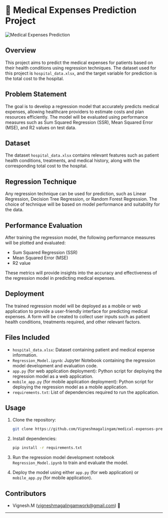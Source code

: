 
# 🏥 Medical Expenses Prediction Project

![Medical Expenses Prediction]([https://yourimageurl.com](https://media.istockphoto.com/id/1181024482/photo/medical-finance-insurance.jpg?s=1024x1024&w=is&k=20&c=3j0zWCwpcaw95gXY624zxG8uN-nZ2D1jh0ElHO1XQ0o=))

## Overview

This project aims to predict the medical expenses for patients based on their health conditions using regression techniques. The dataset used for this project is `hospital_data.xlsx`, and the target variable for prediction is the total cost to the hospital.

## Problem Statement

The goal is to develop a regression model that accurately predicts medical expenses, allowing healthcare providers to estimate costs and plan resources efficiently. The model will be evaluated using performance measures such as Sum Squared Regression (SSR), Mean Squared Error (MSE), and R2 values on test data.

## Dataset

The dataset `hospital_data.xlsx` contains relevant features such as patient health conditions, treatments, and medical history, along with the corresponding total cost to the hospital.

## Regression Technique

Any regression technique can be used for prediction, such as Linear Regression, Decision Tree Regression, or Random Forest Regression. The choice of technique will be based on model performance and suitability for the data.

## Performance Evaluation

After training the regression model, the following performance measures will be plotted and evaluated:
- Sum Squared Regression (SSR)
- Mean Squared Error (MSE)
- R2 value

These metrics will provide insights into the accuracy and effectiveness of the regression model in predicting medical expenses.

## Deployment

The trained regression model will be deployed as a mobile or web application to provide a user-friendly interface for predicting medical expenses. A form will be created to collect user inputs such as patient health conditions, treatments required, and other relevant factors.

## Files Included

- `hospital_data.xlsx`: Dataset containing patient and medical expense information.
- `Regression_Model.ipynb`: Jupyter Notebook containing the regression model development and evaluation code.
- `app.py` (for web application deployment): Python script for deploying the regression model as a web application.
- `mobile_app.py` (for mobile application deployment): Python script for deploying the regression model as a mobile application.
- `requirements.txt`: List of dependencies required to run the application.

## Usage

1. Clone the repository:
   ```bash
   git clone https://github.com/Vigneshmagalingam/medical-expenses-prediction.git
   ```

2. Install dependencies:
   ```bash
   pip install -r requirements.txt
   ```

3. Run the regression model development notebook `Regression_Model.ipynb` to train and evaluate the model.

4. Deploy the model using either `app.py` (for web application) or `mobile_app.py` (for mobile application).

## Contributors

- Vignesh.M (vigneshmagalingamwork@gmail.com) 💼

---


